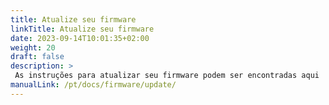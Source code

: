 ```yaml
---
title: Atualize seu firmware
linkTitle: Atualize seu firmware
date: 2023-09-14T10:01:35+02:00
weight: 20
draft: false
description: >
 As instruções para atualizar seu firmware podem ser encontradas aqui
manualLink: /pt/docs/firmware/update/
---
```

